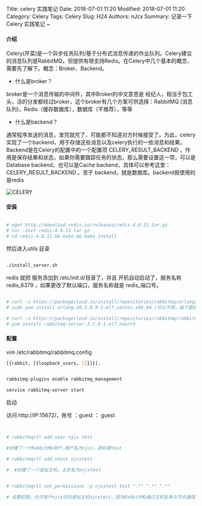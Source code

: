 Title: celery 实践笔记
Date: 2018-07-01 11:20
Modified: 2018-07-01 11:20
Category: Celery
Tags: Celery
Slug: H24
Authors: nJcx
Summary: 记录一下Celery 实践笔记 ~


#### 介绍
Celery(芹菜)是一个异步任务队列/基于分布式消息传递的作业队列。Celery建议的消息队列是RabbitMQ，但提供有限支持Redis。在Celery中几个基本的概念，需要先了解下。概念：Broker、Backend。

- 什么是broker？

broker是一个消息传输的中间件，其中Broker的中文意思是 经纪人，相当于包工头，活的分发都经过broker，这个broker有几个方案可供选择：RabbitMQ (消息队列)，Redis（缓存数据库），数据库（不推荐），等等

- 什么是backend？

通常程序发送的消息，发完就完了，可能都不知道对方时候接受了。为此，celery实现了一个backend，用于存储这些消息以及celery执行的一些消息和结果。Backend是在Celery的配置中的一个配置项 CELERY_RESULT_BACKEND ，作用是保存结果和状态，如果你需要跟踪任务的状态，那么需要设置这一项，可以是Database backend，也可以是Cache backend，具体可以参考这里：CELERY_RESULT_BACKEND 。至于 backend，就是数据库。backend我使用的是redis

![CELERY](../images/celery.png)

#### 安装

```bash

# wget http://download.redis.io/releases/redis-4.0.11.tar.gz
# tar -zxvf redis-4.0.11.tar.gz
# cd redis-4.0.11 && make && make install 

```

然后进入utils 目录

```bash

./install_server.sh

```

redis 就把 服务添加到 /etc/init.d/目录了，并且 开机自动启动了，服务名称redis_6379 ，如果更改了默认端口，服务名称就是 redis_端口号。

```bash

# curl -s https://packagecloud.io/install/repositories/rabbitmq/erlang/script.rpm.sh | sudo bash
# sudo yum install erlang-20.3.8.9-1.el7.centos.x86_64 (可以不用，由下面自行处理依赖，以免出现兼容性问题)

# curl -s https://packagecloud.io/install/repositories/rabbitmq/rabbitmq-server/script.rpm.sh | sudo bash
# yum install rabbitmq-server-3.7.8-1.el7.noarch

```

#### 配置

vim /etc/rabbitmq/rabbitmq.config

```bash
[{rabbit, [{loopback_users, []}]}].
```

```bash

rabbitmq-plugins enable rabbitmq_management 

service rabbitmq-server start

```
启动

访问 http://IP:15672/，账号 ：guest ： guest


```bash


# rabbitmqctl add_user njcx test   

#创建了一个RabbitMQ用户,用户名为njcx，密码是test

# rabbitmqctl add_vhost njcxtest 

#  #创建了一个虚拟主机，主机名为njcxtest


# rabbitmqctl set_permissions -p njcxtest test ".*" ".*" ".*"

# 设置权限。允许用户njcx访问虚拟主机njcxtest，因为RabbitMQ通过主机名来与节点通信

```
